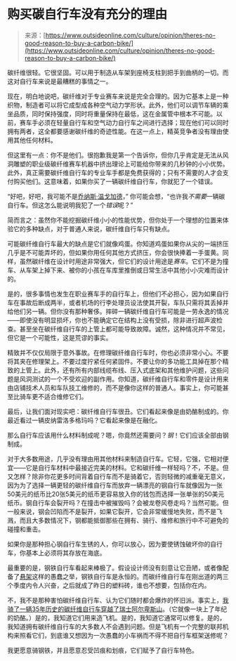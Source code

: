 <!--yml

分类：未分类

日期：2024年05月27日15:18:30

-->

# 购买碳自行车没有充分的理由

> 来源：[https://www.outsideonline.com/culture/opinion/theres-no-good-reason-to-buy-a-carbon-bike/](https://www.outsideonline.com/culture/opinion/theres-no-good-reason-to-buy-a-carbon-bike/)

碳纤维很轻。它很坚固。可以用于制造从车架到座椅支柱到把手到曲柄的一切。而这对自行车来说是最糟糕的事情之一。

现在，明白地说吧，碳纤维对于专业赛车来说是完全合理的。因为它基本上是一种织物，制造者可以将它成型成各种空气动力学形状。此外，他们可以调节车辆的乘坐品质，同时保持强度，同时将重量保持在最低，这在金属管中根本不可能。以前，赛车手必须在轻量自行车和空气动力自行车之间进行选择；现在他们可以同时拥有两者，这全都要感谢碳纤维的奇迹性能。在这一点上，精英竞争者没有理由使用其他任何材料。

但这里有一点：你不是他们。很抱歉我是第一个告诉你，但你几乎肯定是无法从风洞雕塑的职业级碳纤维赛车机器中挤出理论上可能给你带来的几秒钟的小小优势。此外，真正需要碳纤维自行车的专业车手都是免费获得的；只有不需要的人才会支付购买他们。这意味着，如果你买了一辆碳纤维自行车，你就犯了一个错误。

“好吧，好吧，我可能不是[乔纳斯·温戈加德](https://www.youtube.com/watch?v=Uk9KXpe06Ts)，” 你可能会想，“也许我*不需要*一辆碳自行车。但这怎么能说明我犯了一个*错误*呢？”

简而言之：虽然你不能挖掘碳纤维小小的性能优势，但你处于一个理想的位置来体验它的多种缺点，对于普通人来说，碳纤维自行车只有缺点。

可能碳纤维自行车最大的缺点是它们就像鸡蛋。你知道鸡蛋如果你从尖的一端挤压几乎是不可能弄坏的，但如果你用任何其他方式挤压，你会很快捧着一手蛋黄。同样，虽然碳纤维在设计时用途非常强大，但它们的设计用途是*赛车*。它们不是为撞车、从车架上掉下来、被你的小孩在车库里推倒或日常生活中其他小小灾难而设计的。

是的，很多事情也发生在职业赛车手的自行车上，但他们不必担心，因为如果自行车在事故后断成两半，或者机场的行李处理员设法使其开裂，车队只需将其丢掉并给他们另一辆。但你没有那种奢侈。摔碎一辆碳纤维自行车可能是一劳永逸的情况——即使没有明显损坏，你也不能确定它在结构上没有受损，除非进行超声波检查。甚至坐在碳纤维自行车的上管上都可能导致故障。诚然，这种情况并不常见，但它是一个可能性，这是荒谬的事实。

精致并不仅仅局限于意外事故。在修理碳纤维自行车时，你也必须非常小心。不要将其夹在修理架上。不要过度拧紧任何紧固件。不要让你的多功能工具掉在那个精致的上管上。此外，还有所有内部线缆布线、压入式底架和其他维护问题，这些问题是风洞测试的一个不受欢迎的副作用。你知道，碳纤维自行车和零件是设计用来由店铺技术人员和车队技工维修的，而不是像你这样的普通人。事实上，你可能甚至比骑车更不适合维修它们。

最后，让我们面对现实吧：碳纤维自行车很丑。它们看起来像是由奶酪制成的。你最近看过一辆皮纳雷洛多格玛吗？它看起来像是在融化。

那么自行车应该用什么材料制成呢？嗯，你竟然还需要问？*钢*！它们应该全部由钢制成。

对于大多数用途，几乎没有理由用其他材料来制造自行车。它轻，它强，它相对便宜——它是自行车材料中最接近完美的材料。它和碳纤维一样轻吗？不，不是。但又怎样？除非你花更多时间背着自行车而不是骑着它，否则轻微的减重毫无意义，因为为了选择一辆更轻的碳纤维自行车而放弃一辆漂亮的钢自行车就像因为一张50美元的纸币比20张5美元的纸币更容易放入你的钱包而选择一张单张的50美元纸币。钢自行车会裂开吗？在撞击中被摧毁吗？会被龙卷风卷走吗？当然可能。但一般来说，钢会凹陷而不是裂开，如果它裂开，它会非常缓慢地失败，而不是飞溅，而且大多数情况下，钢都能抵御那些在拥有、骑行、维修和旅行中不可避免的碰撞和重击。

如果你是那种担心钢自行车生锈的人，你可以放心，因为要使锈蚀破坏你的自行车，你基本上必须将其存放在海底。

最重要的是，钢铁自行车看起来棒极了。假设设计师没有刻意让它丑陋，或者像配备了[悬架](https://www.outsideonline.com/culture/opinion/bicycle-suspension-evil/)这样的愚蠢之举，钢铁自行车是永恒的。而碳纤维自行车在刚出道的两三个季度内令人兴奋，之后就成了昨日的塑料砖，谁也不想要，包括你在内。

不，我不是那种害怕碳纤维自行车、认为它们随时都会爆炸的怀旧派。事实上，[我骑了一辆35年历史的碳纤维自行车穿越了瑞士阿尔卑斯山](https://www.bicycling.com/rides/a45511963/riding-the-swiss-alps-with-tadej-pogacar/)。（它就像一块上了年纪的奶酪。）是的，我知道它们用来造飞机。是的，我知道它通常可以修复。是的，我知道拥有碳纤维自行车的大多数人不会遇到问题。但是飞机有一个完整的联邦机构来照看它们，到底谁又想因为一次愚蠢的小车祸而不得不把自行车框架送修呢？

我更愿意骑钢铁，并且愿意忍受凹痕和划痕，它们赋予了自行车特色。
